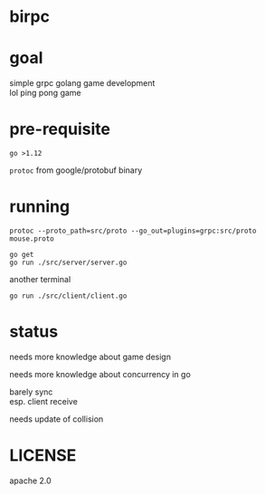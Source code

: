 # birpc

# goal

simple grpc golang game development\
lol ping pong game

# pre-requisite

`go >1.12`

`protoc` from google/protobuf binary

# running

```
protoc --proto_path=src/proto --go_out=plugins=grpc:src/proto mouse.proto
```
```
go get
go run ./src/server/server.go
```
another terminal
```
go run ./src/client/client.go
```

# status

needs more knowledge about game design

needs more knowledge about concurrency in go

barely sync\
esp. client receive

needs update of collision

# LICENSE

apache 2.0